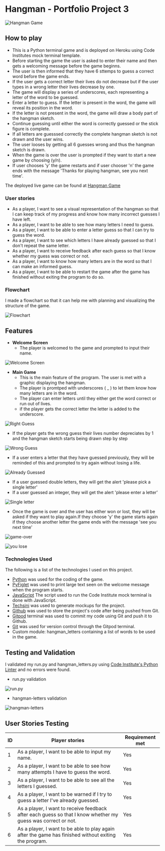 # __Hangman - Portfolio Project 3__

![Hangman Game](/assets/images/techsini.png)

## How to play

* This is a Python terminal game and is deployed on Heroku using Code Institutes mock terminal template.
* Before starting the game the user is asked to enter their name and then gets a welcoming message before the game beginns.
* The user is then informed that they have 6 sttemps to guess a correct word before the game ends.
* If the user gets a correct letter their lives do not decrease but if the user types in a wrong letter their lives decrease by one.
* The game will display a series of underscores, each representing a letter of the word to be guessed.
* Enter a letter to guess. If the letter is present in the word, the game will reveal its position in the word.
* If the letter is not present in the word, the game will draw a body part of the hangman sketch.
* Continue guessing until either the word is correctly guessed or the stick figure is complete.
* If all letters are guesssed correctly the complete hangman sketch is not drawn and the user wins.
* The user looses by getting all 6 guesses wrong and thus the hangman sketch is drawn.
* When the game is over the user is prompted if they want to start a new game by choosing (y/n).
* If user chooses 'y' the game restarts and if user chooser 'n' the game ends with the message 'Thanks for playing hangman, see you next time'.

The deployed live game can be found at [Hangman Game](https://hang-men.herokuapp.com/)

### __User stories__

- As a player, I want to see a visual representation of the hangman so that I can keep track of my progress and know how many incorrect guesses I have left.
- As a player, I want to be able to see how many letters I need to guess.
- As a player, I want to be able to enter a letter guess so that I can try to guess the word.
- As a player, I want to see which letters I have already guessed so that I don't repeat the same letter.
- As a player, I want to receive feedback after each guess so that I know whether my guess was correct or not.
- As a player, I want to know how many letters are in the word so that I can make an informed guess.
- As a player, I want to be able to restart the game after the game has finished without exiting the program to do so.

### __Flowchart__
I made a flowchart so that it can help me with planning and visualizing the structure of the game.

![Flowchart](assets/flowchart/hangman-flowchart.png)


## __Features__

- __Welcome Screen__
    - The player is welcomed to the game and prompted to input their name.

![Welcome Screen](assets/images/welcome.png)

- __Main Game__
    - This is the main feature of the program. The user is met with a graphic displaying the hangman.
    - The player is promtped with underscores ( _ ) to let them know how many letters are in the word.
    - The player can enter letters until they either get the word correct or run out of lives.
    - if the player gets the correct letter the letter is added to the underscore.

![Right Guess](assets/images/right-guess.png)

- If the player gets the wrong guess their lives number depreciates by 1 and the hangman sketch starts being drawn step by step

![Wrong Guess](assets/images/wrong-guess.png)

- If a user enters a letter that they have guessed previously, they will be reminded of this and prompted to try again without losing a life.

![Already Guessed](assets/images/already-guessed.png)

- If a user guessed double letters, they will get the alert 'please pick a single letter' 
- If a user guessed an integer, they will get the alert 'please enter a letter'

![Single letter](assets/images/single-letter.png)

- Once the game is over and the user has either won or lost, they will be asked if they want to play again.If they choose 'y' the game starts again if they choose another letter the game ends with the message 'see you next time'

![game-over](assets/images/game-over.png)

![you lose](assets/images/you-lose.png)

### __Technologies Used__
The following is a list of the technologies I used on this project.

- [Python](https://en.wikipedia.org/wiki/Python_(programming_language)) was used for the coding of the game.
- [PyFiglet](https://pypi.org/project/pyfiglet/0.7/) was used to print large text seen on the welcome message when the program starts.
- [JavaScript](https://en.wikipedia.org/wiki/JavaScript) The script used to run the Code Institute mock terminal is done with JavaScript.
- [Techsini](http://techsini.com/multi-mockup/index.php) was used to generate mockups for the project.
- [Github](https://github.com/) was used to store the project's code after being pushed from Git.
- [Gitpod](https://gitpod.io/) terminal was used to commit my code using Git and push it to Github.
- [Git](https://git-scm.com/) was used for version control through the Gitpod terminal.
- Custom module: hangman_letters containing a list of words to be used in the game.

## __Testing and Validation__
I validated my run.py and hangman_letters.py using [Code Institute's Python Linter](https://pep8ci.herokuapp.com/) and no errors were found.

- run.py validation

![run.py](assets/images/run.py-validation.png)


- hangman-letters validation

![hangman-letters](assets/images/hangman-letters.png)

## User Stories Testing
ID | Player stories | Requirement met |
| - | --------- | --------------- |
| 1 | As a player, I want to be able to input my name. | Yes | 
| 2 | As a player, I want to be able to see how many attempts I have to guess the word. | Yes | 
| 3 | As a player, I want to be able to see all the letters I guessed. | Yes |
| 4 | As a player, I want to be warned if I try to guess a letter I've already guessed. | Yes |
| 5 | As a player, I want to receive feedback after each guess so that I know whether my guess was correct or not.| Yes |
| 6 | As a player, I want to be able to play again after the game has finished without exiting the program. | Yes |



